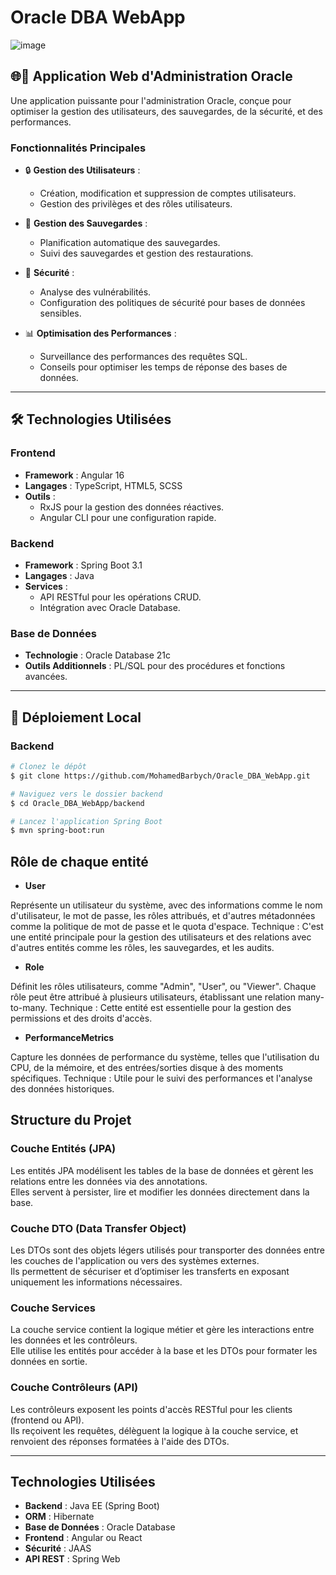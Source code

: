 # Oracle DBA WebApp

![image](https://github.com/user-attachments/assets/ab877b52-7402-4f74-aa9f-ebcf5a85947f)


## 🌐🔧 Application Web d'Administration Oracle

Une application puissante pour l'administration Oracle, conçue pour optimiser la gestion des utilisateurs, des sauvegardes, de la sécurité, et des performances.

### **Fonctionnalités Principales**

- 🔒 **Gestion des Utilisateurs** :
  - Création, modification et suppression de comptes utilisateurs.
  - Gestion des privilèges et des rôles utilisateurs.

- 📂 **Gestion des Sauvegardes** :
  - Planification automatique des sauvegardes.
  - Suivi des sauvegardes et gestion des restaurations.

- 🔐 **Sécurité** :
  - Analyse des vulnérabilités.
  - Configuration des politiques de sécurité pour bases de données sensibles.

- 📊 **Optimisation des Performances** :
  - Surveillance des performances des requêtes SQL.
  - Conseils pour optimiser les temps de réponse des bases de données.

---  

## 🛠️ **Technologies Utilisées**

### **Frontend**
- **Framework** : Angular 16
- **Langages** : TypeScript, HTML5, SCSS
- **Outils** :
  - RxJS pour la gestion des données réactives.
  - Angular CLI pour une configuration rapide.

### **Backend**
- **Framework** : Spring Boot 3.1
- **Langages** : Java
- **Services** :
  - API RESTful pour les opérations CRUD.
  - Intégration avec Oracle Database.

### **Base de Données**
- **Technologie** : Oracle Database 21c
- **Outils Additionnels** : PL/SQL pour des procédures et fonctions avancées.

---

## 🚀 **Déploiement Local**

### **Backend**
```bash
# Clonez le dépôt
$ git clone https://github.com/MohamedBarbych/Oracle_DBA_WebApp.git

# Naviguez vers le dossier backend
$ cd Oracle_DBA_WebApp/backend

# Lancez l'application Spring Boot
$ mvn spring-boot:run
```

## **Rôle de chaque entité**
- **User** 

Représente un utilisateur du système, avec des informations comme le nom d'utilisateur, le mot de passe, les rôles attribués, et d'autres métadonnées comme la politique de mot de passe et le quota d'espace.
Technique : C'est une entité principale pour la gestion des utilisateurs et des relations avec d'autres entités comme les rôles, les sauvegardes, et les audits.
- **Role**

Définit les rôles utilisateurs, comme "Admin", "User", ou "Viewer". Chaque rôle peut être attribué à plusieurs utilisateurs, établissant une relation many-to-many.
Technique : Cette entité est essentielle pour la gestion des permissions et des droits d'accès.

- **PerformanceMetrics**

Capture les données de performance du système, telles que l'utilisation du CPU, de la mémoire, et des entrées/sorties disque à des moments spécifiques.
Technique : Utile pour le suivi des performances et l'analyse des données historiques.



## Structure du Projet

### **Couche Entités (JPA)**  
Les entités JPA modélisent les tables de la base de données et gèrent les relations entre les données via des annotations.  
Elles servent à persister, lire et modifier les données directement dans la base.

### **Couche DTO (Data Transfer Object)**  
Les DTOs sont des objets légers utilisés pour transporter des données entre les couches de l'application ou vers des systèmes externes.  
Ils permettent de sécuriser et d’optimiser les transferts en exposant uniquement les informations nécessaires.

### **Couche Services**  
La couche service contient la logique métier et gère les interactions entre les données et les contrôleurs.  
Elle utilise les entités pour accéder à la base et les DTOs pour formater les données en sortie.

### **Couche Contrôleurs (API)**  
Les contrôleurs exposent les points d'accès RESTful pour les clients (frontend ou API).  
Ils reçoivent les requêtes, délèguent la logique à la couche service, et renvoient des réponses formatées à l'aide des DTOs.

---
  
## Technologies Utilisées  
- **Backend** : Java EE (Spring Boot)  
- **ORM** : Hibernate  
- **Base de Données** : Oracle Database  
- **Frontend** : Angular ou React  
- **Sécurité** : JAAS  
- **API REST** : Spring Web  
